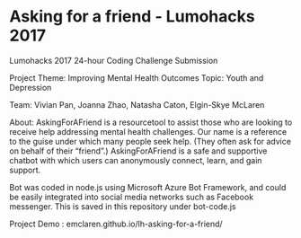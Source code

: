# Asking for a friend - Lumohacks 2017


Lumohacks 2017 24-hour Coding Challenge Submission 

Project Theme: Improving Mental Health Outcomes
Topic: Youth and Depression

Team: Vivian Pan, Joanna Zhao, Natasha Caton, Elgin-Skye McLaren

About:
AskingForAFriend is a resourcetool to assist those who are looking to receive help addressing mental health challenges. Our name is a reference to the guise under which many people seek help. (They often ask for advice on behalf of their “friend”.) AskingForAFriend is a safe and supportive chatbot with which users can anonymously connect, learn, and gain support.

Bot was coded in node.js using Microsoft Azure Bot Framework, and could be easily integrated into social media networks such as Facebook messenger. This is saved in this repository under bot-code.js

Project Demo : emclaren.github.io/lh-asking-for-a-friend/

